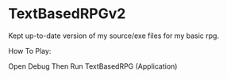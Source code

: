 # TextBasedRPGv2
Kept up-to-date version of my source/exe files for my basic rpg.

How To Play:

Open Debug Then
Run TextBasedRPG (Application)

